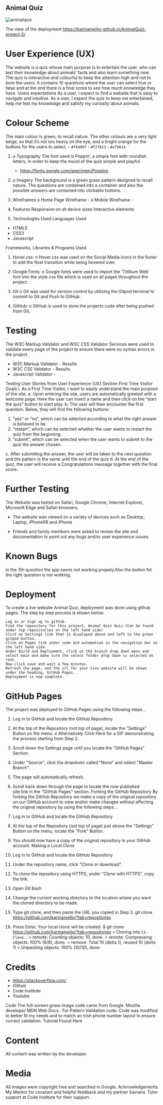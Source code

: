 ## Animal Quiz


![animalquiz](https://user-images.githubusercontent.com/74268139/229287653-b9d96162-84e5-4843-be5f-1ce6c428cf17.jpg)

The view of the deployment https://karinamellor.github.io/AnimalQuiz-project-2/

#  User Experience (UX)

The website is a quiz whose main purpose is to entertain the user, who can test their knowledge about
animals’ facts and also learn something new. The quiz is interactive and colourful to keep the attention
high and not to bore the users. It contains 10 questions where the user can select true or false and at the end
there is a final score to see how much knowledge they have.
Users expectations
As a user, I expect to find a website that is easy to navigate and intuitive.
 As a user, I expect the quiz to keep me entertained, help me test my knowledge and satisfy my
curiosity about animals.


 #   Colour Scheme

The main colour is green, to recall nature. The other colours are a very light
beige, so that it’s not too heavy on the eye, and a bright orange for the buttons for
the users to select.
    - `#f6490f`
    - `#f27813`
    - `#ef9614`


1. o Typography
 The font used is Poppin’, a simple font with roundish letters, in order to keep the
mood of the quiz simple and playful.
   - https://fonts.google.com/specimen/Poppins

2. o Imagery
The background is a green grass pattern designed to recall nature.
 The questions are contained into a container and also the possible answers are
contained into clickable buttons.

3. Wireframes
o Home Page Wireframe -
o Mobile Wireframe - 

4. Features
 Responsive on all device sizes
 Interactive elements

5. Technologies Used
Languages Used
-  HTML5
-  CSS3
- Javascript

Frameworks, Libraries &amp; Programs Used
1. Hover.css:
o Hover.css was used on the Social Media icons in the footer to add the float transition
while being hovered over.

2. Google Fonts:
o Google fonts were used to import the &#39;Titillium Web&#39; font into the style.css file which is
used on all pages throughout the project.

3. Git
o Git was used for version control by utilizing the Gitpod terminal to commit to Git and
Push to GitHub.

4. GitHub:
o GitHub is used to store the projects code after being pushed from Git.

# Testing

The W3C Markup Validator and W3C CSS Validator Services were used to validate every page of the
project to ensure there were no syntax errors in the project.
 - W3C Markup Validator - Results
 - W3C CSS Validator - Results
 - Javascript Validator - 

Testing User Stories from User Experience (UX) Section
First Time Visitor Goals
i. As a First Time Visitor, I want to easily understand the main purpose of the site.
a. Upon entering the site, users are automatically greeted with a welcome page.
Here the user can insert a name and then click on the “start the quiz” button to
start play.
b. The user will then encounter the first question. Below, they will find the
following buttons:
1. “yes” or “no”, which can be selected according to what the right answer
is believed to be.
2. “restart”, which can be selected whether the user wants to restart the
quiz from the beginning.
3. “submit”, which can be selected when the user wants to submit to the
quiz the answer chosen.

c. After submitting the answer, the user will be taken to the next question and the
pattern is the same until the end of the quiz
d. At the end of the quiz, the user will receive a Congratulations message together
with the final score.

# Further Testing

The Website was tested on Safari, Google Chrome, Internet Explorer, Microsoft Edge and Safari
browsers.
- The website was viewed on a variety of devices such as Desktop, Laptop, iPhoneXR and iPhone

- Friends and family members were asked to review the site and documentation to point out any
bugs and/or user experience issues.

# Known Bugs

In the 3th question the app seens not working propely.Also the button fot the right question is not wotking.

# Deployment
  To create a live website Animal Quiz, deployment was done using github pages. The step by step process is shown below:

    Log in or Sign up to github.
    Find the repository for this project, Animal Quiz Quiz.(Can be found under top repositories on the left hand side)
    Click on Settings link that is displayed above and left to the green gitpod button.
    Click on Pages link under code and automation in the navigation bar on the left hand side.
    Under Build and Deployment, click on the branch drop down menu and select main and make sure the select folder drop down is selected on root.
    Now click save and wait a few minutes.
    Refresh the page, and the url for your live website will be shown under the heading, GitHub Pages.
    Deployment is now complete.


# GitHub Pages

The project was deployed to GitHub Pages using the following steps...
1. Log in to GitHub and locate the GitHub Repository
2. At the top of the Repository (not top of page), locate the &quot;Settings&quot; Button on the menu.
o Alternatively Click Here for a GIF demonstrating the process starting from Step 2.
3. Scroll down the Settings page until you locate the &quot;GitHub Pages&quot; Section.
4. Under &quot;Source&quot;, click the dropdown called &quot;None&quot; and select &quot;Master Branch&quot;.
5. The page will automatically refresh.
6. Scroll back down through the page to locate the now published site link in the &quot;GitHub Pages&quot;
section.
Forking the GitHub Repository
By forking the GitHub Repository we make a copy of the original repository on our GitHub account to
view and/or make changes without affecting the original repository by using the following steps...
1. Log in to GitHub and locate the GitHub Repository
2. At the top of the Repository (not top of page) just above the &quot;Settings&quot; Button on the menu, locate
the &quot;Fork&quot; Button.
3. You should now have a copy of the original repository in your GitHub account.
Making a Local Clone

1. Log in to GitHub and locate the GitHub Repository
2. Under the repository name, click &quot;Clone or download&quot;.
3. To clone the repository using HTTPS, under &quot;Clone with HTTPS&quot;, copy the link.
4. Open Git Bash
5. Change the current working directory to the location where you want the cloned directory to be
made.
6. Type git clone, and then paste the URL you copied in Step 3.
 git clone https://github.com/karinamellor?tab=repositories
7. Press Enter. Your local clone will be created.
$ git clone https://github.com/karinamellor?tab=repositories
&gt; Cloning into `CI-Clone`...
&gt; remote: Counting objects: 10, done.
&gt; remote: Compressing objects: 100% (8/8), done.
&gt; remove: Total 10 (delta 1), reused 10 (delta 1)
&gt; Unpacking objects: 100% (10/10), done.


# Credits
   - https://stackoverflow.com/
   - Github
   - Code Institute
   - Youtube

Code
The full-screen grass image code came from Google.
 Mozilla developer
 MDN Web Docs : For Pattern Validation code. Code was modified to better fit my needs and to
match an Irish phone number layout to ensure correct validation. Tutorial Found Here

# Content
All content was written by the developer.

# Media
 All Images were copyright free and searched in Google.
Acknowledgements
 My Mentor for constant and helpful feedback and my partner Saviana.
 Tutor support at Code Institute for their support.